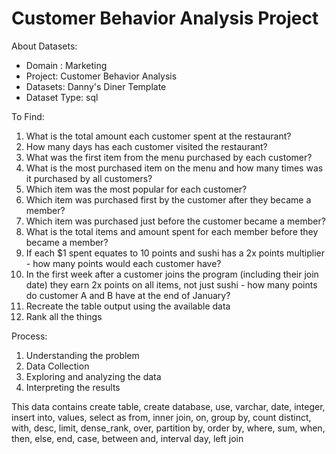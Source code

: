 # Customer Behavior Analysis Project

About Datasets:
- Domain : Marketing
- Project: Customer Behavior Analysis
- Datasets: Danny's Diner Template
- Dataset Type: sql
  
To Find:
1. What is the total amount each customer spent at the restaurant?
2. How many days has each customer visited the restaurant?
3. What was the first item from the menu purchased by each customer?
4. What is the most purchased item on the menu and how many times was it purchased by all customers?
5. Which item was the most popular for each customer?
6. Which item was purchased first by the customer after they became a member?
7. Which item was purchased just before the customer became a member?
8. What is the total items and amount spent for each member before they became a member?
9. If each $1 spent equates to 10 points and sushi has a 2x points multiplier - how many points would each customer have?
10. In the first week after a customer joins the program (including their join date) they earn 2x points on all items, not just sushi - how many points do customer A and B have at the end of January?
11. Recreate the table output using the available data
12. Rank all the things

Process:
1. Understanding the problem
2. Data Collection
3. Exploring and analyzing the data
4. Interpreting the results

This data contains create table, create database, use, varchar, date, integer, insert into, values, select as from, inner join, on, group by, count distinct, with, desc, limit, dense_rank, over, partition by, order by, where, sum, when, then, else, end, case, between and, interval day, left join
